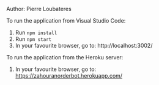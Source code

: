 Author: Pierre Loubateres

To run the application from Visual Studio Code:

1. Run `npm install`
2. Run `npm start`
3. In your favourite browser, go to: http://localhost:3002/

To run the application from the Heroku server:

1. In your favourite browser, go to: https://zahouranorderbot.herokuapp.com/
